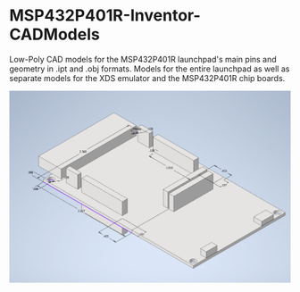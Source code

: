 # MSP432P401R-Inventor-CADModels
Low-Poly CAD models for the MSP432P401R launchpad's main pins and geometry in .ipt and .obj formats. Models for the entire launchpad as well as separate models for the XDS emulator and the MSP432P401R chip boards.

![alt text](https://github.com/fieschkon/MSP432P401R-Inventor-CADModels/blob/main/Assembly.PNG?raw=true)
